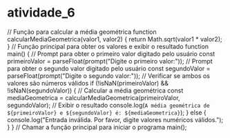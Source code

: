 # atividade_6
// Função para calcular a média geométrica
function calcularMediaGeometrica(valor1, valor2) {
return Math.sqrt(valor1 * valor2);
}
// Função principal para obter os valores e exibir o resultado
function main() {
// Prompt para obter o primeiro valor digitado pelo usuário
const primeiroValor = parseFloat(prompt("Digite o primeiro valor:"));
// Prompt para obter o segundo valor digitado pelo usuário
const segundoValor = parseFloat(prompt("Digite o segundo valor:"));
// Verificar se ambos os valores são números válidos
if (!isNaN(primeiroValor) && !isNaN(segundoValor)) {
// Calcular a média geométrica
const mediaGeometrica = calcularMediaGeometrica(primeiroValor, segundoValor);
// Exibir o resultado
console.log(`A média geométrica de ${primeiroValor} e ${segundoValor} é:
${mediaGeometrica}`);
} else {
console.log("Entrada inválida. Por favor, digite valores numéricos válidos.");
}
}
// Chamar a função principal para iniciar o programa
main();
